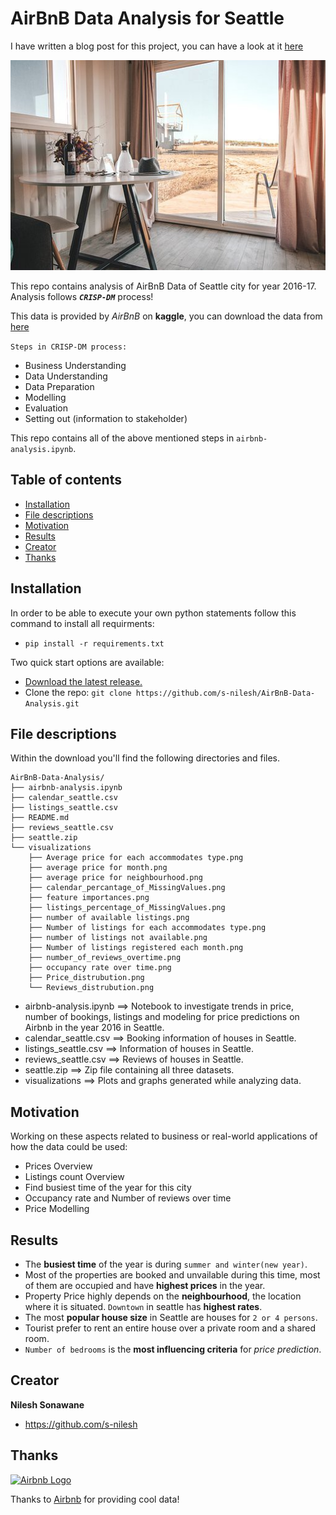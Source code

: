 # AirBnB Data Analysis for Seattle

I have written a blog post for this project, you can have a look at it [here](https://medium.com/p/152791cbae0a/edit)

<img src='./visualizations/airbnb_indoor.jpg'>

This repo contains analysis of AirBnB Data of Seattle city for year 2016-17.<br>
Analysis follows ***`CRISP-DM`*** process!<br>

This data is provided by *AirBnB* on **kaggle**, you can download the data from [here](https://www.kaggle.com/airbnb/seattle/data)<br>

`Steps in CRISP-DM process:`
- Business Understanding
- Data Understanding 
- Data Preparation 
- Modelling
- Evaluation
- Setting out (information to stakeholder)

This repo contains all of the above mentioned steps in `airbnb-analysis.ipynb`. 

## Table of contents

- [Installation](#installation)
- [File descriptions](#file-descriptions)
- [Motivation](#motivation)
- [Results](#results)
- [Creator](#creator)
- [Thanks](#thanks)


## Installation

In order to be able to execute your own python statements follow this command to install all requirments:<br>
- `pip install -r requirements.txt`

Two quick start options are available:
- [Download the latest release.](https://github.com/s-nilesh/AirBnB-Data-Analysis/archive/master.zip)
- Clone the repo: `git clone https://github.com/s-nilesh/AirBnB-Data-Analysis.git`


## File descriptions

Within the download you'll find the following directories and files.

```text
AirBnB-Data-Analysis/
├── airbnb-analysis.ipynb
├── calendar_seattle.csv
├── listings_seattle.csv
├── README.md
├── reviews_seattle.csv
├── seattle.zip
└── visualizations
    ├── Average price for each accommodates type.png
    ├── average price for month.png
    ├── average price for neighbourhood.png
    ├── calendar_percantage_of_MissingValues.png
    ├── feature importances.png
    ├── listings_percentage_of_MissingValues.png
    ├── number of available listings.png
    ├── Number of listings for each accommodates type.png
    ├── number of listings not available.png
    ├── Number of listings registered each month.png
    ├── number_of_reviews_overtime.png
    ├── occupancy rate over time.png
    ├── Price_distrubution.png
    └── Reviews_distrubution.png
```

- airbnb-analysis.ipynb ==> Notebook to investigate trends in price, number of bookings, listings and modeling for price predictions on Airbnb in the year 2016 in Seattle.
- calendar_seattle.csv  ==> Booking information of houses in Seattle.
- listings_seattle.csv  ==> Information of houses in Seattle.
- reviews_seattle.csv   ==> Reviews of houses in Seattle.
- seattle.zip           ==> Zip file containing all three datasets.
- visualizations        ==> Plots and graphs generated while analyzing data.

## Motivation
Working on these aspects related to business or real-world applications of how the data could be used:
- Prices Overview
- Listings count Overview
- Find busiest time of the year for this city
- Occupancy rate and Number of reviews over time
- Price Modelling

## Results
- The **busiest time** of the year is during `summer and winter(new year)`. 
- Most of the properties are booked and unvailable during this time, most of them are occupied and have **highest prices** in the year. 
- Property Price highly depends on the **neighbourhood**, the location where it is situated. `Downtown` in seattle has **highest rates**.
- The most **popular house size** in Seattle are houses for `2 or 4 persons`. 
- Tourist prefer to rent an entire house over a private room and a shared room. 
- `Number of bedrooms` is the **most influencing criteria** for *price prediction*.

## Creator

**Nilesh Sonawane**

- <https://github.com/s-nilesh>


## Thanks

<a href="https://airbnb.com">
  <img src="https://botw-pd.s3.amazonaws.com/styles/logo-thumbnail/s3/102014/airbnb.png?itok=d2X_Ds1a" alt="Airbnb Logo">
</a>

Thanks to [Airbnb](https://airbnb.com) for providing cool data!
